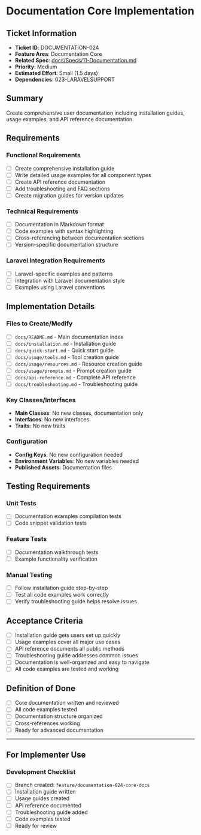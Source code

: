 # Documentation Core Implementation

## Ticket Information
- **Ticket ID**: DOCUMENTATION-024
- **Feature Area**: Documentation Core
- **Related Spec**: [docs/Specs/11-Documentation.md](../Specs/11-Documentation.md)
- **Priority**: Medium
- **Estimated Effort**: Small (1.5 days)
- **Dependencies**: 023-LARAVELSUPPORT

## Summary
Create comprehensive user documentation including installation guides, usage examples, and API reference documentation.

## Requirements

### Functional Requirements
- [ ] Create comprehensive installation guide
- [ ] Write detailed usage examples for all component types
- [ ] Create API reference documentation
- [ ] Add troubleshooting and FAQ sections
- [ ] Create migration guides for version updates

### Technical Requirements
- [ ] Documentation in Markdown format
- [ ] Code examples with syntax highlighting
- [ ] Cross-referencing between documentation sections
- [ ] Version-specific documentation structure

### Laravel Integration Requirements
- [ ] Laravel-specific examples and patterns
- [ ] Integration with Laravel documentation style
- [ ] Examples using Laravel conventions

## Implementation Details

### Files to Create/Modify
- [ ] `docs/README.md` - Main documentation index
- [ ] `docs/installation.md` - Installation guide
- [ ] `docs/quick-start.md` - Quick start guide
- [ ] `docs/usage/tools.md` - Tool creation guide
- [ ] `docs/usage/resources.md` - Resource creation guide
- [ ] `docs/usage/prompts.md` - Prompt creation guide
- [ ] `docs/api-reference.md` - Complete API reference
- [ ] `docs/troubleshooting.md` - Troubleshooting guide

### Key Classes/Interfaces
- **Main Classes**: No new classes, documentation only
- **Interfaces**: No new interfaces
- **Traits**: No new traits

### Configuration
- **Config Keys**: No new configuration needed
- **Environment Variables**: No new variables needed
- **Published Assets**: Documentation files

## Testing Requirements

### Unit Tests
- [ ] Documentation examples compilation tests
- [ ] Code snippet validation tests

### Feature Tests
- [ ] Documentation walkthrough tests
- [ ] Example functionality verification

### Manual Testing
- [ ] Follow installation guide step-by-step
- [ ] Test all code examples work correctly
- [ ] Verify troubleshooting guide helps resolve issues

## Acceptance Criteria
- [ ] Installation guide gets users set up quickly
- [ ] Usage examples cover all major use cases
- [ ] API reference documents all public methods
- [ ] Troubleshooting guide addresses common issues
- [ ] Documentation is well-organized and easy to navigate
- [ ] All code examples are tested and working

## Definition of Done
- [ ] Core documentation written and reviewed
- [ ] All code examples tested
- [ ] Documentation structure organized
- [ ] Cross-references working
- [ ] Ready for advanced documentation

---

## For Implementer Use

### Development Checklist
- [ ] Branch created: `feature/documentation-024-core-docs`
- [ ] Installation guide written
- [ ] Usage guides created
- [ ] API reference documented
- [ ] Troubleshooting guide added
- [ ] Code examples tested
- [ ] Ready for review